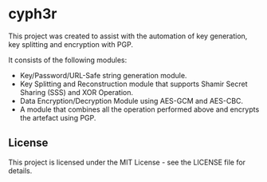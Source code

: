 # cyph3r

This project was created to assist with the automation of key generation, key splitting and encryption with PGP.

It consists of the following modules:

- Key/Password/URL-Safe string generation module.
- Key Splitting and Reconstruction module that supports Shamir Secret Sharing (SSS) and XOR Operation.
- Data Encryption/Decryption Module using AES-GCM and AES-CBC.
- A module that combines all the operation performed above and encrypts the artefact using PGP.

## License
This project is licensed under the MIT License - see the LICENSE file for details.